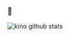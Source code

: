 ### 👋

<!--
**KinoMin/KinoMin** is a ✨ _special_ ✨ repository because its `README.md` (this file) appears on your GitHub profile.

Here are some ideas to get you started:

- 🔭 I’m currently working on ...
- 🌱 I’m currently learning ...
- 👯 I’m looking to collaborate on ...
- 🤔 I’m looking for help with ...
- 💬 Ask me about ...
- 📫 How to reach me: ...
- 😄 Pronouns: ...
- ⚡ Fun fact: ...
-->


![kino github stats](https://github-readme-stats.vercel.app/api?username=kinomin&show_icons=true&theme=radical&icon_color=CCFF33&text_color=FF00FF&title_color=666FF)
